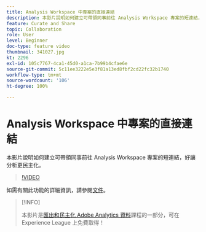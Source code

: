 ```yaml
---
title: Analysis Workspace 中專案的直接連結
description: 本影片說明如何建立可帶領同事前往 Analysis Workspace 專案的短連結，好讓分析更民主化。
feature: Curate and Share
topic: Collaboration
role: User
level: Beginner
doc-type: feature video
thumbnail: 341027.jpg
kt: 2296
exl-id: 105c7767-4ca1-45d0-a1ca-7b99b4cfae6e
source-git-commit: 5c11ee3222e5e3f81a13ed8fbf2cd22fc32b1740
workflow-type: tm+mt
source-wordcount: '106'
ht-degree: 100%

---
```


# Analysis Workspace 中專案的直接連結

本影片說明如何建立可帶領同事前往 Analysis Workspace 專案的短連結，好讓分析更民主化。

>[!VIDEO](https://video.tv.adobe.com/v/341027/?quality=12&learn=on)

如需有關此功能的詳細資訊，請參閱[文件](https://experienceleague.adobe.com/docs/analytics/analyze/analysis-workspace/curate-share/shareable-links.html?lang=zh-Hant)。

>[!INFO]
>
> 本影片是[匯出和民主化 Adobe Analytics 資料](https://experienceleague.adobe.com/?recommended=Analytics-A-1-2022.1.democratizing)課程的一部分，可在 Experience League 上免費取得！
